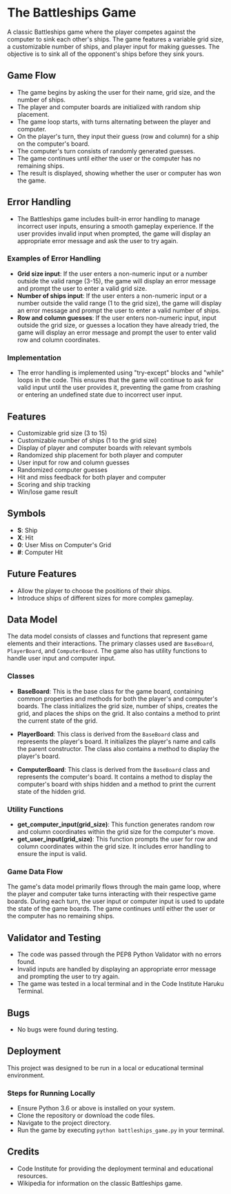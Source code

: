 
# The Battleships Game

A classic Battleships game where the player competes against the computer to sink each other's ships. The game features a variable grid size, a customizable number of ships, and player input for making guesses. The objective is to sink all of the opponent's ships before they sink yours.

## Game Flow
- The game begins by asking the user for their name, grid size, and the number of ships.
- The player and computer boards are initialized with random ship placement.
- The game loop starts, with turns alternating between the player and computer.
- On the player's turn, they input their guess (row and column) for a ship on the computer's board.
- The computer's turn consists of randomly generated guesses.
- The game continues until either the user or the computer has no remaining ships.
- The result is displayed, showing whether the user or computer has won the game.

## Error Handling
- The Battleships game includes built-in error handling to manage incorrect user inputs, ensuring a smooth gameplay experience. If the user provides invalid input when prompted, the game will display an appropriate error message and ask the user to try again.

### Examples of Error Handling
- **Grid size input**: If the user enters a non-numeric input or a number outside the valid range (3-15), the game will display an error message and prompt the user to enter a valid grid size.
- **Number of ships input**: If the user enters a non-numeric input or a number outside the valid range (1 to the grid size), the game will display an error message and prompt the user to enter a valid number of ships.
- **Row and column guesses**: If the user enters non-numeric input, input outside the grid size, or guesses a location they have already tried, the game will display an error message and prompt the user to enter valid row and column coordinates.

### Implementation
- The error handling is implemented using "try-except" blocks and "while" loops in the code. This ensures that the game will continue to ask for valid input until the user provides it, preventing the game from crashing or entering an undefined state due to incorrect user input.

## Features
- Customizable grid size (3 to 15)
- Customizable number of ships (1 to the grid size)
- Display of player and computer boards with relevant symbols
- Randomized ship placement for both player and computer
- User input for row and column guesses
- Randomized computer guesses
- Hit and miss feedback for both player and computer
- Scoring and ship tracking
- Win/lose game result

## Symbols
- **S**: Ship
- **X**: Hit
- **0**: User Miss on Computer's Grid
- **#**: Computer Hit

## Future Features
- Allow the player to choose the positions of their ships.
- Introduce ships of different sizes for more complex gameplay.

## Data Model 
The data model consists of classes and functions that represent game elements and their interactions. The primary classes used are `BaseBoard`, `PlayerBoard`, and `ComputerBoard`. The game also has utility functions to handle user input and computer input.

### Classes
- **BaseBoard**: This is the base class for the game board, containing common properties and methods for both the player's and computer's boards. The class initializes the grid size, number of ships, creates the grid, and places the ships on the grid. It also contains a method to print the current state of the grid.

- **PlayerBoard**: This class is derived from the `BaseBoard` class and represents the player's board. It initializes the player's name and calls the parent constructor. The class also contains a method to display the player's board.

- **ComputerBoard**: This class is derived from the `BaseBoard` class and represents the computer's board. It contains a method to display the computer's board with ships hidden and a method to print the current state of the hidden grid.

### Utility Functions
- **get_computer_input(grid_size)**: This function generates random row and column coordinates within the grid size for the computer's move.
- **get_user_input(grid_size)**: This function prompts the user for row and column coordinates within the grid size. It includes error handling to ensure the input is valid.

### Game Data Flow
The game's data model primarily flows through the main game loop, where the player and computer take turns interacting with their respective game boards. During each turn, the user input or computer input is used to update the state of the game boards. The game continues until either the user or the computer has no remaining ships.

## Validator and Testing
- The code was passed through the PEP8 Python Validator with no errors found.
- Invalid inputs are handled by displaying an appropriate error message and prompting the user to try again.
- The game was tested in a local terminal and in the Code Institute Haruku Terminal.

## Bugs
- No bugs were found during testing.

## Deployment

This project was designed to be run in a local or educational terminal environment.

### Steps for Running Locally
- Ensure Python 3.6 or above is installed on your system.
- Clone the repository or download the code files.
- Navigate to the project directory.
- Run the game by executing `python battleships_game.py` in your terminal.

## Credits 
- Code Institute for providing the deployment terminal and educational resources.
- Wikipedia for information on the classic Battleships game.
